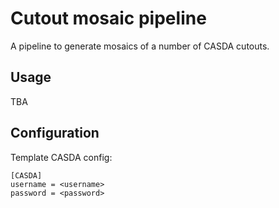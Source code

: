 # Cutout mosaic pipeline

A pipeline to generate mosaics of a number of CASDA cutouts.

## Usage

TBA

## Configuration

Template CASDA config:

```
[CASDA]
username = <username>
password = <password>
```
